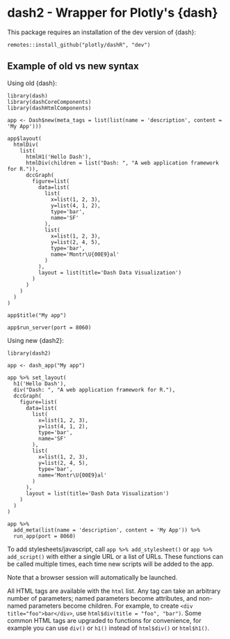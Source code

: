 # dash2 - Wrapper for Plotly's {dash}

This package requires an installation of the dev version of {dash}:

```
remotes::install_github("plotly/dashR", "dev")
```

## Example of old vs new syntax

Using old {dash}:

```
library(dash)
library(dashCoreComponents)
library(dashHtmlComponents)

app <- Dash$new(meta_tags = list(list(name = 'description', content = 'My App')))

app$layout(
  htmlDiv(
    list(
      htmlH1('Hello Dash'),
      htmlDiv(children = list("Dash: ", "A web application framework for R.")),
      dccGraph(
        figure=list(
          data=list(
            list(
              x=list(1, 2, 3),
              y=list(4, 1, 2),
              type='bar',
              name='SF'
            ),
            list(
              x=list(1, 2, 3),
              y=list(2, 4, 5),
              type='bar',
              name='Montr\U{00E9}al'
            )
          ),
          layout = list(title='Dash Data Visualization')
        )
      )
    )
  )
)

app$title("My app")

app$run_server(port = 8060)
```

Using new {dash2}:

```
library(dash2)

app <- dash_app("My app")

app %>% set_layout(
  h1('Hello Dash'),
  div("Dash: ", "A web application framework for R."),
  dccGraph(
    figure=list(
      data=list(
        list(
          x=list(1, 2, 3),
          y=list(4, 1, 2),
          type='bar',
          name='SF'
        ),
        list(
          x=list(1, 2, 3),
          y=list(2, 4, 5),
          type='bar',
          name='Montr\U{00E9}al'
        )
      ),
      layout = list(title='Dash Data Visualization')
    )
  )
)

app %>%
  add_meta(list(name = 'description', content = 'My App')) %>%
  run_app(port = 8060)
```

To add stylesheets/javascript, call `app %>% add_stylesheet()` or `app %>% add_script()` with either a single URL or a list of URLs. These functions can be called multiple times, each time new scripts will be added to the app.

Note that a browser session will automatically be launched.

All HTML tags are available with the `html` list. Any tag can take an arbitrary number of parameters; named parameters become attributes, and non-named parameters become children. For example, to create `<div title="foo">bar</div>`, use `html$div(title = "foo", "bar")`. Some common HTML tags are upgraded to functions for convenience, for example you can use `div()` or `h1()` instead of `html$div()` or `html$h1()`.
